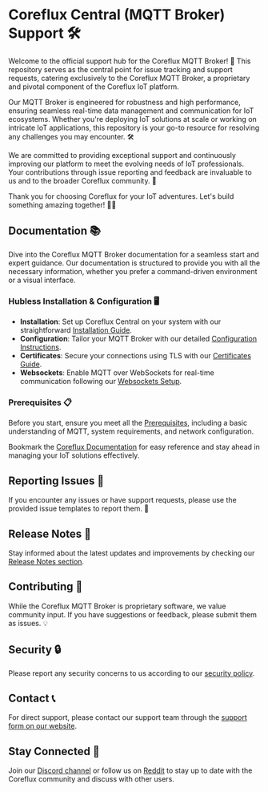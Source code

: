 # Coreflux Central (MQTT Broker) Support 🛠️

Welcome to the official support hub for the Coreflux MQTT Broker! 🚀 This repository serves as the central point for issue tracking and support requests, catering exclusively to the Coreflux MQTT Broker, a proprietary and pivotal component of the Coreflux IoT platform. 

Our MQTT Broker is engineered for robustness and high performance, ensuring seamless real-time data management and communication for IoT ecosystems.  Whether you're deploying IoT solutions at scale or working on intricate IoT applications, this repository is your go-to resource for resolving any challenges you may encounter. 🛠

We are committed to providing exceptional support and continuously improving our platform to meet the evolving needs of IoT professionals. Your contributions through issue reporting and feedback are invaluable to us and to the broader Coreflux community. 🤝

Thank you for choosing Coreflux for your IoT adventures. Let's build something amazing together! 💼🔧

## Documentation 📚

Dive into the Coreflux MQTT Broker documentation for a seamless start and expert guidance. Our documentation is structured to provide you with all the necessary information, whether you prefer a command-driven environment or a visual interface.

### Hubless Installation & Configuration 🖥️
- **Installation**: Set up Coreflux Central on your system with our straightforward [Installation Guide](https://docs.coreflux.org/getting-started/hubless/installation).
- **Configuration**: Tailor your MQTT Broker with our detailed [Configuration Instructions](https://docs.coreflux.org/getting-started/hubless/configuration).
- **Certificates**: Secure your connections using TLS with our [Certificates Guide](https://docs.coreflux.org/getting-started/hubless/certificates).
- **Websockets**: Enable MQTT over WebSockets for real-time communication following our [Websockets Setup](https://docs.coreflux.org/getting-started/hubless/websockets).

### Prerequisites 📋
Before you start, ensure you meet all the [Prerequisites](https://docs.coreflux.org/getting-started/), including a basic understanding of MQTT, system requirements, and network configuration.

Bookmark the [Coreflux Documentation](https://docs.coreflux.org) for easy reference and stay ahead in managing your IoT solutions effectively.

## Reporting Issues 🐛
If you encounter any issues or have support requests, please use the provided issue templates to report them. 📝

## Release Notes 📰
Stay informed about the latest updates and improvements by checking our [Release Notes section](https://docs.coreflux.org/release-notes/).

## Contributing 🤝
While the Coreflux MQTT Broker is proprietary software, we value community input. If you have suggestions or feedback, please submit them as issues. 💡

## Security 🔒
Please report any security concerns to us according to our [security policy](SECURITY.md).

## Contact 📞
For direct support, please contact our support team through the [support form on our website](#).

## Stay Connected 🤗
Join our [Discord channel](#) or follow us on [Reddit](#) to stay up to date with the Coreflux community and discuss with other users.
